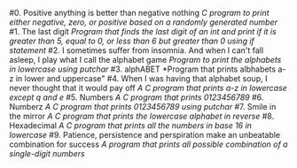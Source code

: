 #0. Positive anything is better than negative nothing
*C program to print either negative, zero, or positive based on a randomly generated number*
#1. The last digit
*Program that finds the last digit of an int and print if it is greater than 5, equal to 0, or less than 6 but greater than 0 using if statement*
#2. I sometimes suffer from insomnia. And when I can't fall asleep, I play what I call the alphabet game
*Program to print the alphabets in lowercase using putchar*
#3. alphABET
*Program that prints albhabets a-z in lower and uppercase"
#4. When I was having that alphabet soup, I never thought that it would pay off
*A C program that prints a-z in lowercase except q and e*
#5. Numbers
*A C program that prints 0123456789*
#6. Numberz
*A C program that prints 0123456789 using putchar*
#7. Smile in the mirror
*A C program that prints the lowercase alphabet in reverse*
#8. Hexadecimal
*A C program that prints all the numbers in base 16 in lowercase*
#9. Patience, persistence and perspiration make an unbeatable combination for success
*A program that prints all possible combination of a single-digit numbers*
